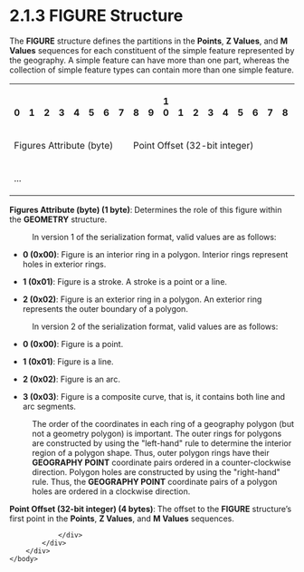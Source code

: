 <html dir="LTR" xmlns:mshelp="http://msdn.microsoft.com/mshelp" xmlns:ddue="http://ddue.schemas.microsoft.com/authoring/2003/5" xmlns:xlink="http://www.w3.org/1999/xlink" xmlns:tool="http://www.microsoft.com/tooltip">
    <head>
        <meta http-equiv="Content-Type" content="text/html; CHARSET=utf-8"></meta>
        <meta name="save" content="history"></meta>
        <title>2.1.3 FIGURE Structure</title>
        <xml>
            <mshelp:toctitle title="2.1.3 FIGURE Structure"></mshelp:toctitle>
            <mshelp:rltitle title="[MS-SSCLRT]: FIGURE Structure"></mshelp:rltitle>
            <mshelp:keyword index="A" term="d2ba843c-2621-4f0c-befc-ae116a6f772c"></mshelp:keyword>
            <mshelp:attr name="DCSext.ContentType" value="open specification"></mshelp:attr>
            <mshelp:attr name="AssetID" value="d2ba843c-2621-4f0c-befc-ae116a6f772c"></mshelp:attr>
            <mshelp:attr name="TopicType" value="kbRef"></mshelp:attr>
            <mshelp:attr name="DCSext.Title" value="[MS-SSCLRT]: FIGURE Structure" />
        </xml>
    </head>
    <body>
        <div id="header">
            <h1 class="heading">2.1.3 FIGURE Structure</h1>
        </div>
        <div id="mainSection">
            <div id="mainBody">
                <div id="allHistory" class="saveHistory"></div>
                <div id="sectionSection0" class="section" name="collapseableSection">
                    

<p>The <b>FIGURE</b> structure defines the partitions in the <b>Points</b>,
<b>Z Values</b>, and <b>M Values</b> sequences for each constituent of the
simple feature represented by the geography. A simple feature can have more
than one part, whereas the collection of simple feature types can contain more
than one simple feature.</p>

<table>
 <tr>
  <th><p><br>0</p></th>
  <th><p><br>1</p></th>
  <th><p><br>2</p></th>
  <th><p><br>3</p></th>
  <th><p><br>4</p></th>
  <th><p><br>5</p></th>
  <th><p><br>6</p></th>
  <th><p><br>7</p></th>
  <th><p><br>8</p></th>
  <th><p><br>9</p></th>
  <th><p>1<br>0</p></th>
  <th><p><br>1</p></th>
  <th><p><br>2</p></th>
  <th><p><br>3</p></th>
  <th><p><br>4</p></th>
  <th><p><br>5</p></th>
  <th><p><br>6</p></th>
  <th><p><br>7</p></th>
  <th><p><br>8</p></th>
  <th><p><br>9</p></th>
  <th><p>2<br>0</p></th>
  <th><p><br>1</p></th>
  <th><p><br>2</p></th>
  <th><p><br>3</p></th>
  <th><p><br>4</p></th>
  <th><p><br>5</p></th>
  <th><p><br>6</p></th>
  <th><p><br>7</p></th>
  <th><p><br>8</p></th>
  <th><p><br>9</p></th>
  <th><p>3<br>0</p></th>
  <th><p><br>1</p></th>
 </tr>
 <tr>
  <td colspan="8">
  <p>Figures
  Attribute (byte)</p>
  </td>
  <td colspan="24">
  <p>Point
  Offset (32-bit integer)</p>
  </td>
 </tr>
 <tr>
  <td colspan="8">
  <p>...</p>
  </td>
  
 </tr>
</table>

<p><b>Figures Attribute (byte) (1 byte)</b>:<b> </b>Determines
the role of this figure within the <b>GEOMETRY</b> structure.</p>

<dl>
<dd>
<p>In version 1 of the serialization format, valid
values are as follows:</p>
</dd></dl>

<ul><li><p><span><span>  </span></span><b>0
(0x00)</b>: Figure is an interior ring in a polygon. Interior rings represent
holes in exterior rings.</p>

</li><li><p><span><span>  </span></span><b>1
(0x01)</b>: Figure is a stroke. A stroke is a point or a line.</p>

</li><li><p><span><span>  </span></span><b>2
(0x02)</b>: Figure is an exterior ring in a polygon. An exterior ring
represents the outer boundary of a polygon.</p>

</li></ul><dl>
<dd>
<p>In version 2 of the serialization format, valid
values are as follows:</p>
</dd></dl>

<ul><li><p><span><span>  </span></span><b>0
(0x00)</b>: Figure is a point.</p>

</li><li><p><span><span>  </span></span><b>1
(0x01)</b>: Figure is a line.</p>

</li><li><p><span><span>  </span></span><b>2
(0x02)</b>: Figure is an arc.</p>

</li><li><p><span><span>  </span></span><b>3
(0x03)</b>: Figure is a composite curve, that is, it contains both line and arc
segments.</p>

</li></ul><dl>
<dd>
<p>The order of the coordinates in each ring of a
geography polygon (but not a geometry polygon) is important. The outer rings
for polygons are constructed by using the &quot;left-hand&quot; rule to
determine the interior region of a polygon shape. Thus, outer polygon rings
have their <b>GEOGRAPHY POINT</b> coordinate pairs ordered in a
counter-clockwise direction. Polygon holes are constructed by using the
&quot;right-hand&quot; rule. Thus, the <b>GEOGRAPHY POINT</b> coordinate pairs
of a polygon holes are ordered in a clockwise direction.</p>
</dd></dl>

<p><b>Point Offset (32-bit integer) (4 bytes)</b>:<b> </b>The
offset to the <b>FIGURE</b> structure’s first point in the <b>Points</b>, <b>Z
Values</b>, and <b>M Values</b> sequences.</p>


                </div>
            </div>
        </div>
    </body>
</html>